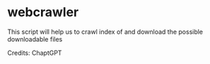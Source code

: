 # webcrawler
This script will help us to crawl index of and download the possible downloadable files

Credits: ChaptGPT
